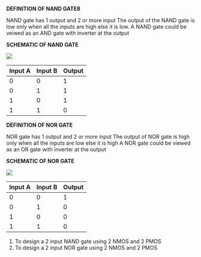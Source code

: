 **DEFINITION OF NAND GATE8**

NAND gate has 1 output and 2 or more input
The output of the NAND gate is low only when all the inputs are high else it is low.
A NAND gate could be veiwed as an AND gate with inverter at the output

**SCHEMATIC OF NAND GATE**

<img src="images/nand_shematic.jpg">

| Input A | Input B |Output |
|---------|---------|-------|
| 0       |  0      |	1   |
| 0       |  1      | 1     |
| 1       |	 0  |	1   |
| 1       |	 1  | 0     |  

**DEFINITION OF NOR GATE**

NOR gate has 1 output and 2 or more input
The output of NOR gate is high only when all the inputs are low else it is high
A NOR gate could be viewed as an OR gate with inverter at the output

**SCHEMATIC OF NOR GATE**

<img src="images/nor_shematic.jpg">

|Input A | Input B | Output|
|--------|---------|-------|
| 0      | 0       | 1     | 
| 0      | 1       | 0     | 
| 1      | 0       | 0     | 
| 1      | 1       | 0     |   


1. To design a 2 input NAND gate using 2 NMOS and 2 PMOS  
2. To design a 2 input NOR gate using 2 NMOS and 2 PMOS  

